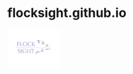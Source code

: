 # flocksight.github.io
<img src="https://github.com/flocksight/flocksight.github.io/blob/master/card.png">
